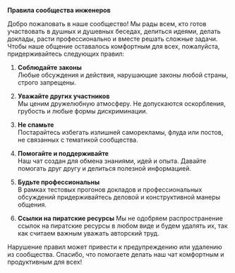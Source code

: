 **Правила сообщества инженеров**

Добро пожаловать в наше сообщество! Мы рады всем, кто готов участвовать в душных и душевных беседах, делиться идеями, делать доклады, расти профессионально и вместе решать сложные задачи. 
Чтобы наше общение оставалось комфортным для всех, пожалуйста, придерживайтесь следующих правил:

1. **Соблюдайте законы**  
   Любые обсуждения и действия, нарушающие законы любой страны, строго запрещены.

2. **Уважайте других участников**  
   Мы ценим дружелюбную атмосферу. Не допускаются оскорбления, грубость и любые формы дискриминации.

3. **Не спамьте**  
   Постарайтесь избегать излишней саморекламы, флуда или постов, не связанных с тематикой сообщества.

4. **Помогайте и поддерживайте**  
   Наш чат создан для обмена знаниями, идей и опыта. Давайте помогать друг другу и делиться полезной информацией.

5. **Будьте профессиональны**  
   В рамках тестовых прогонов докладов и профессиональных обсуждений придерживайтесь деловой и конструктивной манеры общения.

6. **Ссылки на пиратские ресурсы**
   Мы не одобряем распространение ссылок на пиратские ресурсы в любом виде и будем удалять их, так как считаем важным уважать авторский труд.

Нарушение правил может привести к предупреждению или удалению из сообщества. Спасибо, что помогаете делать наш чат комфортным и продуктивным для всех!
